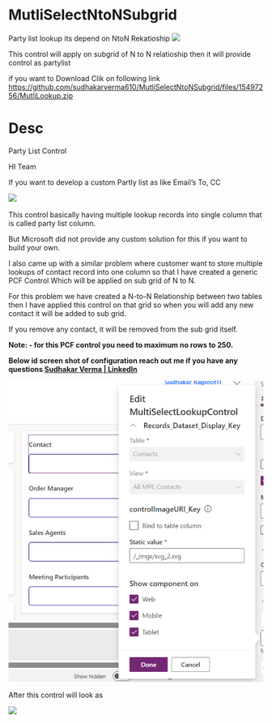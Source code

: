 # MutliSelectNtoNSubgrid
Party list lookup its depend on NtoN Rekatioship 
![](https://github.com/sudhakarverma610/MutliSelectNtoNSubgrid/blob/videoContent/NtoNRelatioship.png)

This control will apply on subgrid of N to N relatioship then it will provide control as partylist

if you want to Download Clik on following link
https://github.com/sudhakarverma610/MutliSelectNtoNSubgrid/files/15497256/MutliLookup.zip

# Desc
﻿Party List Control 

HI Team  

If you want to develop a custom Partly list as like Email’s To, CC 

![](https://github.com/sudhakarverma610/MutliSelectNtoNSubgrid/blob/main/Docs/Aspose.Words.86300918-dc5a-4ca5-b535-994775a318dc.001.png)

This control basically having multiple lookup records into single column that is called party list column.  

But Microsoft did not provide any custom solution for this if you want to build your own. 

I also came up with a similar problem where customer want to store multiple lookups of contact record into one column so that I have created a generic PCF Control Which will be applied on sub grid of N to N. 

For this problem we have created a N-to-N Relationship between two tables then I have applied this control on that grid so when you will add any new contact it will be added to sub grid. 

If you remove any contact, it will be removed from the sub grid itself. 

**Note: - for this PCF control you need to maximum no rows to 250.** 

**Below id screen shot of configuration reach out me if you have any questions [Sudhakar Verma | LinkedIn ](https://www.linkedin.com/in/sudhakar-verma-630508173/)**

![](https://github.com/sudhakarverma610/MutliSelectNtoNSubgrid/blob/main/Docs/Aspose.Words.86300918-dc5a-4ca5-b535-994775a318dc.002.jpeg)

After this control will look as 

![](https://github.com/sudhakarverma610/MutliSelectNtoNSubgrid/blob/main/Docs/Aspose.Words.86300918-dc5a-4ca5-b535-994775a318dc.003.png)

 
